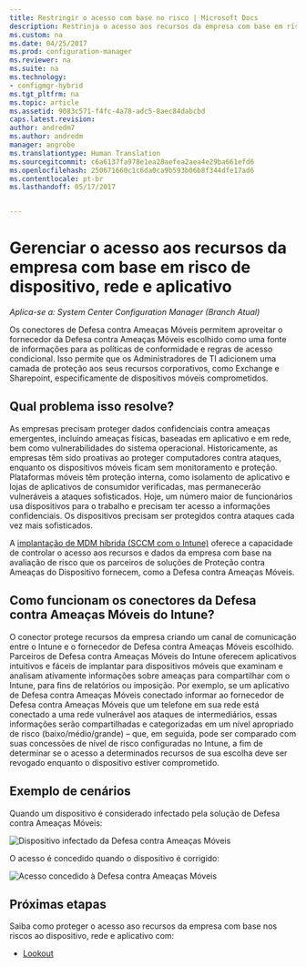 ```yaml
---
title: Restringir o acesso com base no risco | Microsoft Docs
description: Restrinja o acesso aos recursos da empresa com base em risco de dispositivo, rede e aplicativo.
ms.custom: na
ms.date: 04/25/2017
ms.prod: configuration-manager
ms.reviewer: na
ms.suite: na
ms.technology:
- configmgr-hybrid
ms.tgt_pltfrm: na
ms.topic: article
ms.assetid: 9083c571-f4fc-4a78-adc5-8aec84dabcbd
caps.latest.revision: 
author: andredm7
ms.author: andredm
manager: angrobe
ms.translationtype: Human Translation
ms.sourcegitcommit: c6a6137fa978e1ea28aefea2aea4e29ba661efd6
ms.openlocfilehash: 250671660c1c6da0ca9b593b06b8f344dfe17ad6
ms.contentlocale: pt-br
ms.lasthandoff: 05/17/2017


---
```


# <a name="manage-access-to-company-resource-based-on-device-network-and-application-risk"></a>Gerenciar o acesso aos recursos da empresa com base em risco de dispositivo, rede e aplicativo

*Aplica-se a: System Center Configuration Manager (Branch Atual)*

Os conectores de Defesa contra Ameaças Móveis permitem aproveitar o fornecedor da Defesa contra Ameaças Móveis escolhido como uma fonte de informações para as políticas de conformidade e regras de acesso condicional. Isso permite que os Administradores de TI adicionem uma camada de proteção aos seus recursos corporativos, como Exchange e Sharepoint, especificamente de dispositivos móveis comprometidos.

## <a name="what-problem-does-this-solve"></a>Qual problema isso resolve?

As empresas precisam proteger dados confidenciais contra ameaças emergentes, incluindo ameaças físicas, baseadas em aplicativo e em rede, bem como vulnerabilidades do sistema operacional.
Historicamente, as empresas têm sido proativas ao proteger computadores contra ataques, enquanto os dispositivos móveis ficam sem monitoramento e proteção. Plataformas móveis têm proteção interna, como isolamento de aplicativo e lojas de aplicativos de consumidor verificadas, mas permanecerão vulneráveis a ataques sofisticados. Hoje, um número maior de funcionários usa dispositivos para o trabalho e precisam ter acesso a informações confidenciais. Os dispositivos precisam ser protegidos contra ataques cada vez mais sofisticados.

A [implantação de MDM híbrida (SCCM com o Intune)](https://docs.microsoft.com/sccm/mdm/understand/choose-between-standalone-intune-and-hybrid-mobile-device-management) oferece a capacidade de controlar o acesso aos recursos e dados da empresa com base na avaliação de risco que os parceiros de soluções de Proteção contra Ameaças do Dispositivo fornecem, como a Defesa contra Ameaças Móveis.

## <a name="how-the-intune-mobile-threat-defense-connectors-work"></a>Como funcionam os conectores da Defesa contra Ameaças Móveis do Intune?

O conector protege recursos da empresa criando um canal de comunicação entre o Intune e o fornecedor de Defesa contra Ameaças Móveis escolhido. Parceiros de Defesa contra Ameaças Móveis do Intune oferecem aplicativos intuitivos e fáceis de implantar para dispositivos móveis que examinam e analisam ativamente informações sobre ameaças para compartilhar com o Intune, para fins de relatórios ou imposição. Por exemplo, se um aplicativo de Defesa contra Ameaças Móveis conectado informar ao fornecedor de Defesa contra Ameaças Móveis que um telefone em sua rede está conectado a uma rede vulnerável aos ataques de intermediários, essas informações serão compartilhadas e categorizadas em um nível apropriado de risco (baixo/médio/grande) – que, em seguida, pode ser comparado com suas concessões de nível de risco configuradas no Intune, a fim de determinar se o acesso a determinados recursos de sua escolha deve ser revogado enquanto o dispositivo estiver comprometido.

## <a name="sample-scenarios"></a>Exemplo de cenários

Quando um dispositivo é considerado infectado pela solução de Defesa contra Ameaças Móveis:

![Dispositivo infectado da Defesa contra Ameaças Móveis](../media/mtp/MTD-image-1.png)

O acesso é concedido quando o dispositivo é corrigido:

![Acesso concedido à Defesa contra Ameaças Móveis](../media/mtp/MTD-image-2.png)

## <a name="next-steps"></a>Próximas etapas

Saiba como proteger o acesso aso recursos da empresa com base nos riscos ao dispositivo, rede e aplicativo com:

- [Lookout](https://docs.microsoft.com/intune/deploy-use/lookout-mobile-threat-defense-connector)
